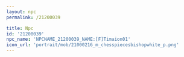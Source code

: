 ```yaml
---
layout: npc
permalink: /21200039

title: Npc
id: '21200039'
npc_name: 'NPCNAME_21200039_NAME:[F]Timaion01'
icon_url: 'portrait/mob/21000216_m_chesspiecesbishopwhite_p.png'
---
```

